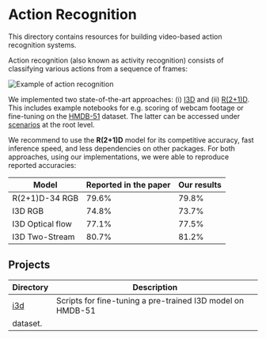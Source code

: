 # Action Recognition

This directory contains resources for building video-based action recognition systems.

Action recognition (also known as activity recognition) consists of classifying various actions from a sequence of frames:

![](./media/action_recognition2.gif "Example of action recognition")

We implemented two state-of-the-art approaches: (i) [I3D](https://arxiv.org/pdf/1705.07750.pdf) and (ii) [R(2+1)D](https://arxiv.org/abs/1711.11248). This includes example notebooks for e.g. scoring of webcam footage or fine-tuning on the [HMDB-51](http://serre-lab.clps.brown.edu/resource/hmdb-a-large-human-motion-database/) dataset. The latter can be accessed under [scenarios](../scenarios) at the root level.

We recommend to use the **R(2+1)D** model for its competitive accuracy, fast inference speed, and less dependencies on other packages. For both approaches, using our implementations, we were able to reproduce reported accuracies:

| Model | Reported in the paper | Our results |
| ------- | -------| ------- |
| R(2+1)D-34 RGB | 79.6% | 79.8% |
| I3D RGB | 74.8% | 73.7% |
| I3D Optical flow | 77.1% | 77.5% |
| I3D Two-Stream | 80.7% | 81.2% |


## Projects

| Directory |  Description |
| -------- |  ----------- |
| [i3d](i3d) | Scripts for fine-tuning a pre-trained I3D model on HMDB-51
dataset. |
